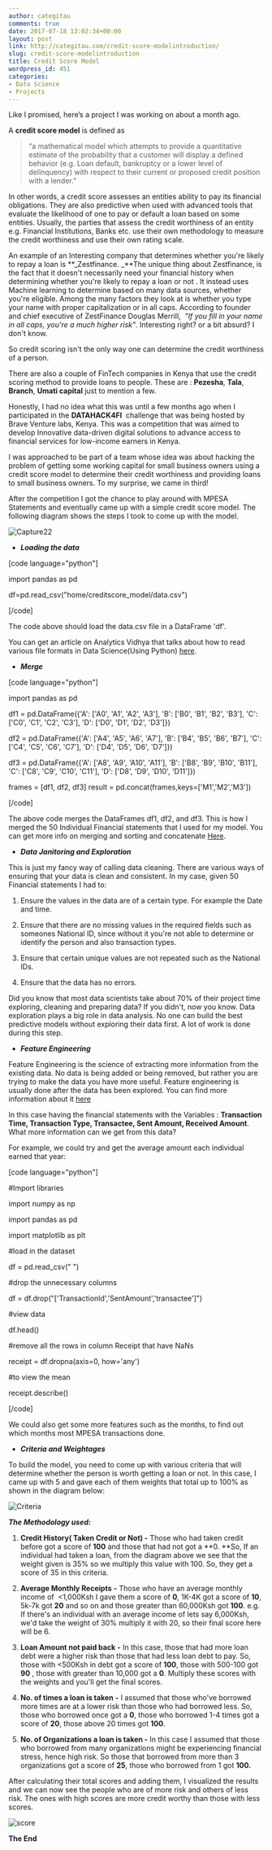 ```yaml
---
author: categitau
comments: true
date: 2017-07-18 13:02:34+00:00
layout: post
link: http://categitau.com/credit-score-modelintroduction/
slug: credit-score-modelintroduction
title: Credit Score Model
wordpress_id: 451
categories:
- Data Science
- Projects
---
```


Like I promised, here’s a project I was working on about a month ago.<!-- more -->

A **credit score model** is defined as


<blockquote>“a mathematical model which attempts to provide a quantitative estimate of the probability that a customer will display a defined behavior (e.g. Loan default, bankruptcy or a lower level of delinquency) with respect to their current or proposed credit position with a lender.”</blockquote>


In other words, a credit score assesses an entities ability to pay its financial obligations. They are also predictive when used with advanced tools that evaluate the likelihood of one to pay or default a loan based on some entities.
Usually, the parties that assess the credit worthiness of an entity e.g. Financial Institutions, Banks etc. use their own methodology to measure the credit worthiness and use their own rating scale.

An example of an Interesting company that determines whether you're likely to repay a loan is **_Zestfinance. _**The unique thing about Zestfinance, is the fact that it doesn't necessarily need your financial history when determining whether you're likely to repay a loan or not . It instead uses Machine learning to determine based on many data sources, whether you're eligible. Among the many factors they look at is whether you type your name with proper capitalization or in all caps. According to founder and chief executive of ZestFinance Douglas Merrill,  _"If you fill in your name in all caps, you're a much higher risk"_. Interesting right? or a bit absurd? I don't know.

So credit scoring isn't the only way one can determine the credit worthiness of a person.

There are also a couple of FinTech companies in Kenya that use the credit scoring method to provide loans to people. These are : **Pezesha**, **Tala**, **Branch**, **Umati capital** just to mention a few.

Honestly, I had no idea what this was until a few months ago when I participated in the **DATAHACK4FI**  challenge that was being hosted by Brave Venture labs, Kenya. This was a competition that was aimed to develop Innovative data-driven digital solutions to advance access to financial services for low-income earners in Kenya.

I was approached to be part of a team whose idea was about hacking the problem of getting some working capital for small business owners using a credit score model to determine their credit worthiness and providing loans to small business owners. To my surprise, we came in third!

After the competition I got the chance to play around with MPESA Statements and eventually came up with a simple credit score model. The following diagram shows the steps I took to come up with the model.

![Capture22](http://categitau.com/wp-content/uploads/2017/07/capture22.png)



 	
  * **_Loading the data_**


[code language="python"]

import pandas as pd

df=pd.read_csv("home/creditscore_model/data.csv")

[/code]

The code above should load the data.csv file in a DataFrame 'df'.

You can get an article on Analytics Vidhya that talks about how to read various file formats in Data Science(Using Python) [here](https://www.analyticsvidhya.com/blog/2017/03/read-commonly-used-formats-using-python/).



 	
  * _**Merge**_


[code language="python"]

import pandas as pd

df1 = pd.DataFrame({'A': ['A0', 'A1', 'A2', 'A3'],
'B': ['B0', 'B1', 'B2', 'B3'],
'C': ['C0', 'C1', 'C2', 'C3'],
'D': ['D0', 'D1', 'D2', 'D3']})

df2 = pd.DataFrame({'A': ['A4', 'A5', 'A6', 'A7'],
'B': ['B4', 'B5', 'B6', 'B7'],
'C': ['C4', 'C5', 'C6', 'C7'],
'D': ['D4', 'D5', 'D6', 'D7']})

df3 = pd.DataFrame({'A': ['A8', 'A9', 'A10', 'A11'],
'B': ['B8', 'B9', 'B10', 'B11'],
'C': ['C8', 'C9', 'C10', 'C11'],
'D': ['D8', 'D9', 'D10', 'D11']})

frames = [df1, df2, df3]
result = pd.concat(frames,keys=['M1','M2','M3'])

[/code]

The above code merges the DataFrames df1, df2, and df3. This is how I merged the 50 Individual Financial statements that I used for my model. You can get more info on merging and sorting and concatenate [Here](http://pandas.pydata.org/pandas-docs/stable/merging.html).



 	
  * _**Data Janitoring and Exploration**_


This is just my fancy way of calling data cleaning. There are various ways of ensuring that your data is clean and consistent. In my case, given 50 Financial statements I had to:

 	
  1. Ensure the values in the data are of a certain type. For example the Date and time.

 	
  2. Ensure that there are no missing values in the required fields such as someones National ID, since without it you're not able to determine or identify the person and also transaction types.

 	
  3. Ensure that certain unique values are not repeated such as the National IDs.

 	
  4. Ensure that the data has no errors.


Did you know that most data scientists take about 70% of their project time exploring, cleaning and preparing data? If you didn't, now you know. Data exploration plays a big role in data analysis. No one can build the best predictive models without exploring their data first. A lot of work is done during this step.

 	
  * **_Feature Engineering_**


Feature Engineering is the science of extracting more information from the existing data. No data is being added or being removed, but rather you are trying to make the data you have more useful. Feature engineering is usually done after the data has been explored. You can find more information about it [here](https://www.analyticsvidhya.com/blog/2016/01/guide-data-exploration/#four)

In this case having the financial statements with the Variables : **Transaction Time, Transaction Type, Transactee, Sent Amount, Received Amount**. What more information can we get from this data?

For example, we could try and get the average amount each individual earned that year:

[code language="python"]

#Import libraries

import numpy as np

import pandas as pd

import matplotlib as plt

#load in the dataset

df = pd.read_csv(" ")

#drop the unnecessary columns

df = df.drop("['TransactionId','SentAmount','transactee']")

#view data

df.head()

#remove all the rows in column Receipt that have NaNs

receipt = df.dropna(axis=0, how='any')

#to view the mean

receipt.describe()

[/code]

We could also get some more features such as the months, to find out which months most MPESA transactions done.



 	
  * _**Criteria and Weightages**_


To build the model, you need to come up with various criteria that will determine whether the person is worth getting a loan or not. In this case, I came up with 5 and gave each of them weights that total up to 100% as shown in the diagram below:

![Criteria](http://categitau.com/wp-content/uploads/2017/07/criteria.png)

_**The Methodology used:**_



 	
  1. **Credit History( Taken Credit or Not) -** Those who had taken credit before got a score of **100** and those that had not got a **0. **So, If an individual had taken a loan, from the diagram above we see that the weight given is 35% so we multiply this value with 100. So, they get a score of 35 in this criteria.

 	
  2. **Average Monthly Receipts** **-** Those who have an average monthly income of  <1,000Ksh I gave them a score of **0**, 1K-4K got a score of **10**, 5k-7k got **20** and so on and those greater than 60,000Ksh got **100**. e.g. If there's an individual with an average income of lets say 6,000Ksh, we'd take the weight of 30% multiply it with 20, so their final score here will be 6.

 	
  3. **Loan Amount not paid back** **-** In this case, those that had more loan debt were a higher risk than those that had less loan debt to pay. So, those with <500Ksh in debt got a score of **100**, those with 500-100 got **90** , those with greater than 10,000 got a **0**. Multiply these scores with the weights and you'll get the final scores.

 	
  4. **No. of times a loan is taken** **-** I assumed that those who've borrowed more times are at a lower risk than those who had borrowed less. So, those who borrowed once got a **0**, those who borrowed 1-4 times got a score of **20**, those above 20 times got **100**.

 	
  5. **No. of Organizations a loan is taken -** In this case I assumed that those who borrowed from many organizations might be experiencing financial stress, hence high risk. So those that borrowed from more than 3 organizations got a score of **25**, those who borrowed from 1 got **100.**


After calculating their total scores and adding them, I visualized the results and we can now see the people who are of more risk and others of less risk. The ones with high scores are more credit worthy than those with less scores.

![score](http://categitau.com/wp-content/uploads/2017/07/score.png)

**The End**



